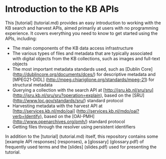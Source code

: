 # Introduction to the KB APIs

This [tutorial] (tutorial.md) provides an easy introduction to working with the KB search and harvest APIs, aimed primarily at users with no programming experience. It covers everything you need to know to get started using the APIs, including:

- The main components of the KB data access infrastructure 
- The various types of files and metadata that are typically associated with digital objects from the KB collections, such as images and full-text objects
- The most important metadata standards used, such as [Dublin Core] (http://dublincore.org/documents/dces/) for descriptive metadata and [MPEG21-DIDL] (http://mpeg.chiariglione.org/standards/mpeg-21) for structural metadata
- Querying a collection with the search API at [http://jsru.kb.nl/sru/sru] (http://jsru.kb.nl/sru/sru?operation=explain), based on the [SRU] (http://www.loc.gov/standards/sru/) standard protocol
- Harvesting metadata with the harvest API at [http://services.kb.nl/mdo/oai] (http://services.kb.nl/mdo/oai?verb=Identify), based on the [OAI-PMH] (http://www.openarchives.org/pmh/) standard protocol
- Getting files through the resolver using persistent identifiers

In addition to the [tutorial] (tutorial.md) itself, this repository contains some [example API responses] (responses), a [glossary] (glossary.pdf) of frequently used terms and the [slides] (slides.pdf) used for presenting the tutorial. 
